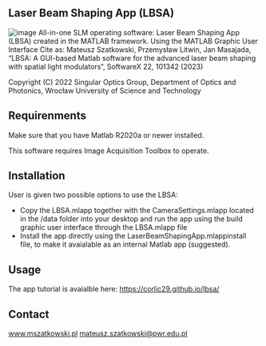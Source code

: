 ## Laser Beam Shaping App (LBSA)
![image](https://github.com/corlic29/LaserBeamShapingApp/assets/53095764/af13f874-9be0-4546-bf03-830e1cc0e2eb)
All-in-one SLM operating software: Laser Beam Shaping App (LBSA) created in the MATLAB framework. Using the MATLAB Graphic User Interface
Cite as:
Mateusz Szatkowski, Przemysław Litwin, Jan Masajada, “LBSA: A GUI-based Matlab software for the advanced laser beam shaping with spatial light modulators“, SoftwareX 22, 101342 (2023)

Copyright (C) 2022 Singular Optics Group, Department of Optics and Photonics, Wrocław University of Science and Technology

## Requirenments
Make sure that you have Matlab R2020a or newer installed.

This software requires Image Acquisition Toolbox to operate.

## Installation
User is given two possible options to use the LBSA:

* Copy the LBSA.mlapp together with the CameraSettings.mlapp located in the /data folder into your desktop and run the app using the build graphic user interface through the LBSA.mlapp file  
* Install the app directly using the LaserBeamShapingApp.mlappinstall file, to make it avaialable as an internal Matlab app (suggested). 

## Usage

The app tutorial is avaialble here: https://corlic29.github.io/lbsa/



## Contact
www.mszatkowski.pl
mateusz.szatkowski@pwr.edu.pl
